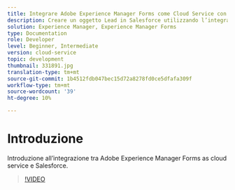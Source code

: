 ```yaml
---
title: Integrare Adobe Experience Manager Forms come Cloud Service con Salesforce
description: Creare un oggetto Lead in Salesforce utilizzando l’integrazione
solution: Experience Manager, Experience Manager Forms
type: Documentation
role: Developer
level: Beginner, Intermediate
version: cloud-service
topic: development
thumbnail: 331891.jpg
translation-type: tm+mt
source-git-commit: 1b4512fdb047bec15d72a8278fd0ce5dfafa309f
workflow-type: tm+mt
source-wordcount: '39'
ht-degree: 10%

---
```


# Introduzione

Introduzione all’integrazione tra Adobe Experience Manager Forms as cloud service e Salesforce.

>[!VIDEO](https://video.tv.adobe.com/v/331891/?quality=12&learn=on)
